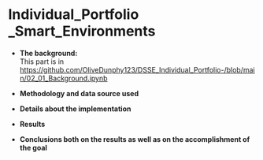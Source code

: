 # Individual_Portfolio _Smart_Environments
- **The background:**\
 This part is in https://github.com/OliveDunphy123/DSSE_Individual_Portfolio-/blob/main/02_01_Background.ipynb
- **Methodology and data source used**
  
- **Details about the implementation**
  
- **Results**
  
- **Conclusions both on the results as well as on the accomplishment of the goal**
